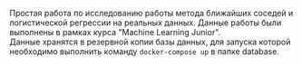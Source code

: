 Простая работа по исследованию работы метода ближайших соседей и логистической регрессии на реальных данных. Данные работы были выполнены в рамках курса "Machine Learning Junior".  
Данные хранятся в резервной копии базы данных, для запуска которой необходимо выполнить команду `docker-compose up` в папке database.
